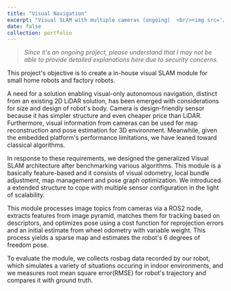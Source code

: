 ```yaml
---
title: "Visual Navigation"
excerpt: "Visual SLAM with multiple cameras (ongoing)  <br/><img src='/images/500x300.png'>"
date: false
collection: portfolio
---
```


> _Since it's an ongoing project, please understand that I may not be able to provide detailed explanations here due to security concerns._

This project's objective is to create a in-house visual SLAM module for small home robots and factory robots.

A need for a solution enabling visual-only autonomous navigation, distinct from an existing 2D LiDAR solution, has been emerged with considerations for size and design of robot's body. Camera is design-friendly sensor because it has simpler structure and even cheaper price than LiDAR. Furthermore, visual information from cameras can be used for map reconstruction and pose estimation for 3D environment. Meanwhile, given the embedded platform's performance limitations, we have leaned toward classical algorithms.

In response to these requirements, we designed the generalized Visual SLAM architecture after benchmarking various algorithms.
This module is a basically feature-based and it consists of visual odometry, local bundle adjustment, map management and pose graph optimization. We introduced a extended structure to cope with multiple sensor configuration in the light of scalability.

This module processes image topics from cameras via a ROS2 node, extracts features from image pyramid, matches them for tracking based on descriptors, and optimizes pose using a cost function for reprojection errors and an initial estimate from wheel odometry with variable weight. This process yields a sparse map and estimates the robot's 6 degrees of freedom pose.

To evaluate the module, we collects rosbag data recorded by our robot, which simulates a variety of situations occuring in indoor environments, and we measures root mean square error(RMSE) for robot's trajectory and compares it with ground truth.